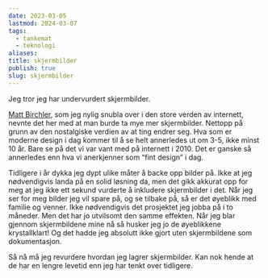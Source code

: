 ```yaml
---
date: 2023-03-05
lastmod: 2024-03-07
tags:
  - tankemat
  - teknologi
aliases: 
title: skjermbilder
publish: true
slug: skjermbilder
---
```


Jeg tror jeg har undervurdert skjermbilder.

[Matt Birchler](https://birchtree.me/blog/take-way-more-screenshots/?ref=simen-skriver), som jeg nylig snubla over i den store verden av internett, nevnte det her med at man burde ta mye mer skjermbilder. Nettopp på grunn av den nostalgiske verdien av at ting endrer seg. Hva som er moderne design i dag kommer til å se helt annerledes ut om 3-5, ikke minst 10 år. Bare se på det vi var vant med på internett i 2010. Det er ganske så annerledes enn hva vi anerkjenner som “fint design” i dag.

Tidligere i år dykka jeg dypt ulike måter å backe opp bilder på. Ikke at jeg nødvendigvis landa på en solid løsning da, men det gikk akkurat opp for meg at jeg ikke ett sekund vurderte å inkludere skjermbilder i det. Når jeg ser for meg bilder jeg vil spare på, og se tilbake på, så er det øyeblikk med familie og venner. Ikke nødvendigvis det prosjektet jeg jobba på i to måneder. Men det har jo utvilsomt den samme effekten. Når jeg blar gjennom skjermbildene mine nå så husker jeg jo de øyeblikkene krystallklart! Og det hadde jeg absolutt ikke gjort uten skjermbildene som dokumentasjon.

Så nå må jeg revurdere hvordan jeg lagrer skjermbilder. Kan nok hende at de har en lengre levetid enn jeg har tenkt over tidligere.
